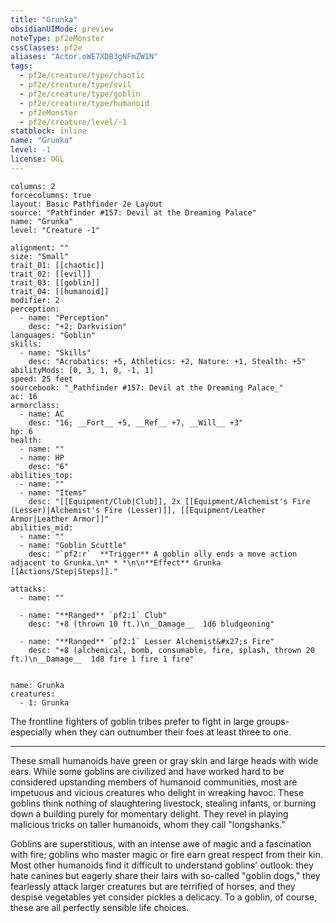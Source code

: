 ```yaml
---
title: "Grunka"
obsidianUIMode: preview
noteType: pf2eMonster
cssClasses: pf2e
aliases: "Actor.oWE7XDB3gNFmZW1N" 
tags:
  - pf2e/creature/type/chaotic
  - pf2e/creature/type/evil
  - pf2e/creature/type/goblin
  - pf2e/creature/type/humanoid
  - pf2eMonster
  - pf2e/creature/level/-1
statblock: inline
name: "Grunka"
level: -1
license: OGL
---
```


```statblock
columns: 2
forcecolumns: true
layout: Basic Pathfinder 2e Layout
source: "Pathfinder #157: Devil at the Dreaming Palace"
name: "Grunka"
level: "Creature -1"

alignment: ""
size: "Small"
trait_01: [[chaotic]]
trait_02: [[evil]]
trait_03: [[goblin]]
trait_04: [[humanoid]]
modifier: 2
perception:
  - name: "Perception"
    desc: "+2; Darkvision"
languages: "Goblin"
skills:
  - name: "Skills"
    desc: "Acrobatics: +5, Athletics: +2, Nature: +1, Stealth: +5"
abilityMods: [0, 3, 1, 0, -1, 1]
speed: 25 feet
sourcebook: "_Pathfinder #157: Devil at the Dreaming Palace_"
ac: 16
armorclass:
  - name: AC
    desc: "16; __Fort__ +5, __Ref__ +7, __Will__ +3"
hp: 6
health:
  - name: ""
  - name: HP
    desc: "6"
abilities_top:
  - name: ""
  - name: "Items"
    desc: "[[Equipment/Club|Club]], 2x [[Equipment/Alchemist's Fire (Lesser)|Alchemist's Fire (Lesser)]], [[Equipment/Leather Armor|Leather Armor]]"
abilities_mid:
  - name: ""
  - name: "Goblin Scuttle"
    desc: "`pf2:r`  **Trigger** A goblin ally ends a move action adjacent to Grunka.\n* * *\n\n**Effect** Grunka [[Actions/Step|Steps]]."

attacks:
  - name: ""

  - name: "**Ranged** `pf2:1` Club"
    desc: "+8 (thrown 10 ft.)\n__Damage__  1d6 bludgeoning"

  - name: "**Ranged** `pf2:1` Lesser Alchemist&#x27;s Fire"
    desc: "+8 (alchemical, bomb, consumable, fire, splash, thrown 20 ft.)\n__Damage__  1d8 fire 1 fire 1 fire"
 
```

```encounter-table
name: Grunka
creatures:
  - 1: Grunka
```



The frontline fighters of goblin tribes prefer to fight in large groups-especially when they can outnumber their foes at least three to one.

* * *

These small humanoids have green or gray skin and large heads with wide ears. While some goblins are civilized and have worked hard to be considered upstanding members of humanoid communities, most are impetuous and vicious creatures who delight in wreaking havoc. These goblins think nothing of slaughtering livestock, stealing infants, or burning down a building purely for momentary delight. They revel in playing malicious tricks on taller humanoids, whom they call "longshanks."

Goblins are superstitious, with an intense awe of magic and a fascination with fire; goblins who master magic or fire earn great respect from their kin. Most other humanoids find it difficult to understand goblins' outlook: they hate canines but eagerly share their lairs with so-called "goblin dogs," they fearlessly attack larger creatures but are terrified of horses, and they despise vegetables yet consider pickles a delicacy. To a goblin, of course, these are all perfectly sensible life choices.
